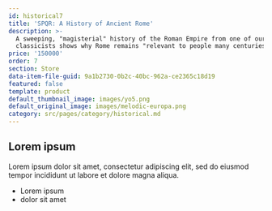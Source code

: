 ```yaml
---
id: historical7
title: 'SPQR: A History of Ancient Rome'
description: >-
  A sweeping, "magisterial" history of the Roman Empire from one of our foremost
  classicists shows why Rome remains "relevant to people many centuries later.
price: '150000'
order: 7
section: Store
data-item-file-guid: 9a1b2730-0b2c-40bc-962a-ce2365c18d19
featured: false
template: product
default_thumbnail_image: images/yo5.png
default_original_image: images/melodic-europa.png
category: src/pages/category/historical.md
---
```

## Lorem ipsum
Lorem ipsum dolor sit amet, consectetur adipiscing elit, sed do eiusmod tempor incididunt ut labore et dolore magna aliqua.
- Lorem ipsum
- dolor sit amet